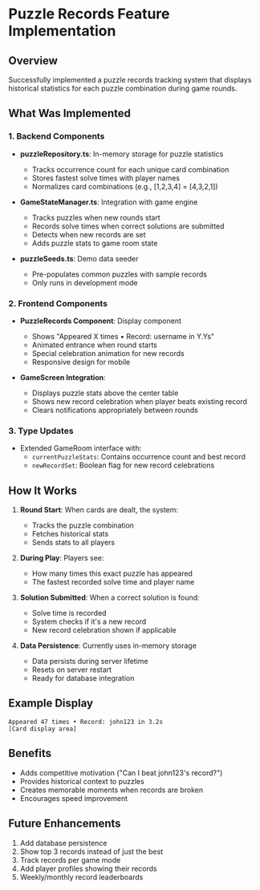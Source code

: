 # Puzzle Records Feature Implementation

## Overview
Successfully implemented a puzzle records tracking system that displays historical statistics for each puzzle combination during game rounds.

## What Was Implemented

### 1. Backend Components
- **puzzleRepository.ts**: In-memory storage for puzzle statistics
  - Tracks occurrence count for each unique card combination
  - Stores fastest solve times with player names
  - Normalizes card combinations (e.g., [1,2,3,4] = [4,3,2,1])
  
- **GameStateManager.ts**: Integration with game engine
  - Tracks puzzles when new rounds start
  - Records solve times when correct solutions are submitted
  - Detects when new records are set
  - Adds puzzle stats to game room state

- **puzzleSeeds.ts**: Demo data seeder
  - Pre-populates common puzzles with sample records
  - Only runs in development mode

### 2. Frontend Components
- **PuzzleRecords Component**: Display component
  - Shows "Appeared X times • Record: username in Y.Ys"
  - Animated entrance when round starts
  - Special celebration animation for new records
  - Responsive design for mobile

- **GameScreen Integration**:
  - Displays puzzle stats above the center table
  - Shows new record celebration when player beats existing record
  - Clears notifications appropriately between rounds

### 3. Type Updates
- Extended GameRoom interface with:
  - `currentPuzzleStats`: Contains occurrence count and best record
  - `newRecordSet`: Boolean flag for new record celebrations

## How It Works

1. **Round Start**: When cards are dealt, the system:
   - Tracks the puzzle combination
   - Fetches historical stats
   - Sends stats to all players

2. **During Play**: Players see:
   - How many times this exact puzzle has appeared
   - The fastest recorded solve time and player name

3. **Solution Submitted**: When a correct solution is found:
   - Solve time is recorded
   - System checks if it's a new record
   - New record celebration shown if applicable

4. **Data Persistence**: Currently uses in-memory storage
   - Data persists during server lifetime
   - Resets on server restart
   - Ready for database integration

## Example Display
```
Appeared 47 times • Record: john123 in 3.2s
[Card display area]
```

## Benefits
- Adds competitive motivation ("Can I beat john123's record?")
- Provides historical context to puzzles
- Creates memorable moments when records are broken
- Encourages speed improvement

## Future Enhancements
1. Add database persistence
2. Show top 3 records instead of just the best
3. Track records per game mode
4. Add player profiles showing their records
5. Weekly/monthly record leaderboards